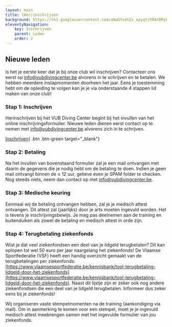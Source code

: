 ```yaml
---
layout: main
title: (Her)inschrijven
background: https://lh3.googleusercontent.com/aNaGYxdnZv_epyqtzYRAYDMyFuSm8mR4Y5LXHbirsfbtsitfVbog5G0eICOxIdZkDvP7w7Sz3xsj5OClVrhFGDREH0zk7WAYiueDVYzAxcHdJ-pd6_JBvg22ZDjE53SCpRfSvbwOG6o
eleventyNavigation:
    key: Inschrijven
    parent: Leden
    order: 2
---
```


<div class="alert warn">
<h2><i class="fa-solid fa-triangle-exclamation"></i> Nieuwe leden</h2>
Is het je eerste keer dat je bij onze club wil inschrijven? Contacteer ons eerst op <a href="mailto:info@vubdivingcenter.be">info@vubdivingcenter.be</a> alvorens in te schrijven en te betalen. We hebben meerdere instapmomenten doorheen het jaar. Eens je toestemming hebt om de opleiding te volgen kan je je via onderstaande 4 stappen lid maken van onze club!
</div>

### Stap 1: Inschrijven

Herinschrijven bij het VUB Diving Center begint bij het invullen van het online inschrijvingsformulier. Nieuwe leden dienen eerst contact
op te nemen met <info@vubdivingcenter.be> alvorens zich in te schrijven.

[Inschrijven](/registration/form/){ .btn .btn-green target="_blank"}

### Stap 2: Betaling

Na het invullen van bovenstaand formulier zal je een mail ontvangen met daarin de gegevens die je nodig hebt om de betaling te doen. Indien je geen mail ontvangt binnen de ± 12 uur, gelieve even je SPAM folder te checken. Nog steeds niets, neem dan contact op met <info@vubdivingcenter.be>.

### Stap 3: Medische keuring

Eenmaal wij de betaling ontvangen hebben, zal je je medisch attest ontvangen. Dit attest zal (jaarlijks) door je arts moeten ingevuld worden. Het is tevens je inschrijvingsbewijs. Je mag pas deelnemen aan de training en buitenduiken als zowel de betaling en medisch attest in orde zijn.

### Stap 4: Terugbetaling ziekenfonds
Wist je dat veel ziekenfondsen een deel van je lidgeld terugbetalen? Dit kan oplopen tot wel 50 euro per jaar naargelang het ziekenfonds! De Vlaamse Sportfederatie (VSF) heeft een handig overzicht gemaakt van de terugbetalingen per ziekenfonds: [https://www.vlaamsesportfederatie.be/kennisbank/tool-terugbetaling-lidgeld-door-het-ziekenfonds](https://www.vlaamsesportfederatie.be/kennisbank/tool-terugbetaling-lidgeld-door-het-ziekenfonds). Naast dit lijstje zijn er zeker ook nog andere ziekenfondsen die een deel van je lidgeld terugbetalen. Informeer dus zeker eens bij je ziekenfonds!

Wij organiseren vaste stempelmomenten na de training (aankondiging via mail). Om in aanmerking te komen voor een stempel, moet je je ingevuld medisch attest meebrengen samen met het ingevulde formulier van jou ziekenfonds.